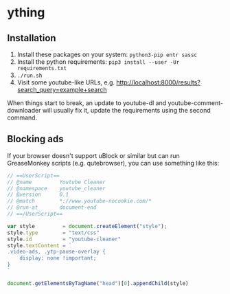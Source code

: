 # ything

## Installation

1. Install these packages on your system: `python3-pip entr sassc`
2. Install the python requirements: `pip3 install --user -Ur requirements.txt`
3. `./run.sh`
4. Visit some youtube-like URLs, e.g. <http://localhost:8000/results?search_query=example+search>

When things start to break, an update to youtube-dl and 
youtube-comment-downloader will usually fix it, update the requirements 
using the second command.


## Blocking ads

If your browser doesn't support uBlock or similar but can run GreaseMonkey 
scripts (e.g. qutebrowser), you can use something like this:


```javascript
// ==UserScript==
// @name         Youtube Cleaner
// @namespace    youtube_cleaner
// @version      0.1
// @match        *://www.youtube-nocookie.com/*
// @run-at       document-end
// ==/UserScript==

var style         = document.createElement("style");
style.type        = "text/css"
style.id          = "youtube-cleaner"
style.textContent = `
.video-ads, .ytp-pause-overlay {
    display: none !important;
}
`

document.getElementsByTagName("head")[0].appendChild(style)
```
